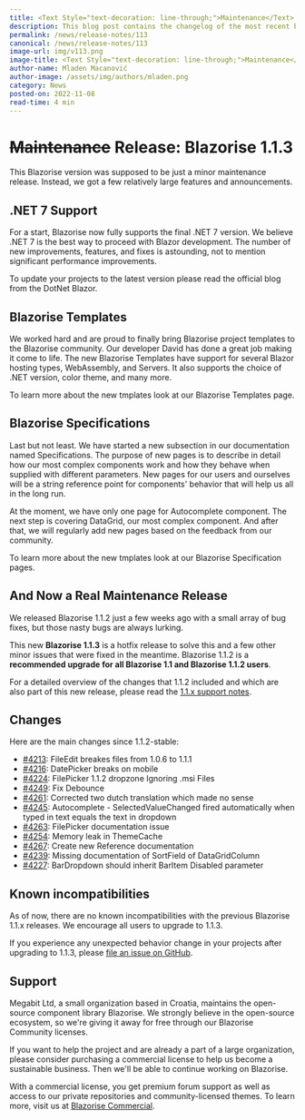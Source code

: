 ```yaml
---
title: <Text Style="text-decoration: line-through;">Maintenance</Text> Release: Blazorise 1.1.3
description: This blog post contains the changelog of the most recent bug fixes included in the Blazorise v1.1.3 release.
permalink: /news/release-notes/113
canonical: /news/release-notes/113
image-url: img/v113.png
image-title: <Text Style="text-decoration: line-through;">Maintenance</Text> Release: Blazorise 1.1.3
author-name: Mladen Macanović
author-image: /assets/img/authors/mladen.png
category: News
posted-on: 2022-11-08
read-time: 4 min
---
```


# <Text Style="text-decoration: line-through;">Maintenance</Text> Release: Blazorise 1.1.3

This Blazorise version was supposed to be just a minor maintenance release. Instead, we got a few relatively large features and announcements.

## .NET 7 Support

For a start, Blazorise now fully supports the final .NET 7 version. We believe .NET 7 is the best way to proceed with Blazor development. The number of new improvements, features, and fixes is astounding, not to mention significant performance improvements.

To update your projects to the latest version please read the official blog from the DotNet Blazor.

## Blazorise Templates

We worked hard and are proud to finally bring Blazorise project templates to the Blazorise community. Our developer David has done a great job making it come to life. The new Blazorise Templates have support for several Blazor hosting types, WebAssembly, and Servers. It also supports the choice of .NET version, color theme, and many more.

To learn more about the new tmplates look at our Blazorise Templates page.

## Blazorise Specifications

Last but not least. We have started a new subsection in our documentation named Specifications. The purpose of new pages is to describe in detail how our most complex components work and how they behave when supplied with different parameters. New pages for our users and ourselves will be a string reference point for components' behavior that will help us all in the long run.

At the moment, we have only one page for Autocomplete component. The next step is covering DataGrid, our most complex component. And after that, we will regularly add new pages based on the feedback from our community.

To learn more about the new tmplates look at our Blazorise Specification pages.

## And Now a Real Maintenance Release

We released Blazorise 1.1.2 just a few weeks ago with a small array of bug fixes, but those nasty bugs are always lurking.

This new **Blazorise 1.1.3** is a hotfix release to solve this and a few other minor issues that were fixed in the meantime. Blazorise 1.1.2 is a **recommended upgrade for all Blazorise 1.1 and Blazorise 1.1.2 users**.

For a detailed overview of the changes that 1.1.2 included and which are also part of this new release, please read the [1.1.x support notes](https://github.com/Megabit/Blazorise/issues/4147).

## Changes

Here are the main changes since 1.1.2-stable:

- [#4213](https://github.com/Megabit/Blazorise/issues/4213): FileEdit breakes files from 1.0.6 to 1.1.1
- [#4216](https://github.com/Megabit/Blazorise/issues/4216): DatePicker breaks on mobile
- [#4224](https://github.com/Megabit/Blazorise/issues/4224): FilePicker 1.1.2 dropzone Ignoring .msi Files
- [#4249](https://github.com/Megabit/Blazorise/pull/4249): Fix Debounce
- [#4261](https://github.com/Megabit/Blazorise/pull/4261): Corrected two dutch translation which made no sense
- [#4245](https://github.com/Megabit/Blazorise/issues/4245): Autocomplete - SelectedValueChanged fired automatically when typed in text equals the text in dropdown
- [#4263](https://github.com/Megabit/Blazorise/issues/4263): FilePicker documentation issue
- [#4254](https://github.com/Megabit/Blazorise/issues/4254): Memory leak in ThemeCache
- [#4267](https://github.com/Megabit/Blazorise/issues/4267): Create new Reference documentation
- [#4239](https://github.com/Megabit/Blazorise/issues/4239): Missing documentation of SortField of DataGridColumn
- [#4227](https://github.com/Megabit/Blazorise/issues/4227): BarDropdown should inherit BarItem Disabled parameter

## Known incompatibilities

As of now, there are no known incompatibilities with the previous Blazorise 1.1.x releases. We encourage all users to upgrade to 1.1.3.

If you experience any unexpected behavior change in your projects after upgrading to 1.1.3, please [file an issue on GitHub](https://github.com/Megabit/Blazorise/issues).

## Support

Megabit Ltd, a small organization based in Croatia, maintains the open-source component library Blazorise. We strongly believe in the open-source ecosystem, so we're giving it away for free through our Blazorise Community licenses.

If you want to help the project and are already a part of a large organization, please consider purchasing a commercial license to help us become a sustainable business. Then we'll be able to continue working on Blazorise.

With a commercial license, you get premium forum support as well as access to our private repositories and community-licensed themes. To learn more, visit us at [Blazorise Commercial](commercial).
